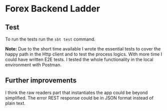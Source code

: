 # Forex Backend Ladder

## Test

To run the tests run the `sbt test` command.

**Note:**
Due to the short time available I wrote the essential tests to cover the happy path in the Http client and to test the process logics. With more time I could have written E2E tests. I tested the whole functionality in the local environment with Postman.

## Further improvements
I think the raw readers part that instantiates the app could be beyond simplified.
The error REST response could be in JSON format instead of plain text.
